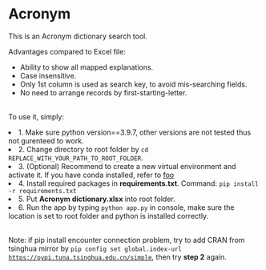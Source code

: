 # Acronym
This is an Acronym dictionary search tool.

Advantages compared to Excel file:
- Ability to show all mapped explanations.
- Case insensitive.
- Only 1st column is used as search key, to avoid mis-searching fields.
- No need to arrange records by first-starting-letter.

</br>To use it, simply:
<li> 1. Make sure python version==3.9.7, other versions are not tested thus not gurenteed to work. </li>
<li> 2. Change directory to root folder by <code>cd REPLACE_WITH_YOUR_PATH_TO_ROOT_FOLDER</code>. </li>
<li> 3. (Optional) Recommend to create a new virtual environment and activate it. If you have conda installed, refer to <a href="https://conda.io/projects/conda/en/latest/user-guide/tasks/manage-environments.html#creating-an-environment-with-commands" title="Conda Environment Management">foo</a>
<li> 4. Install required packages in <strong>requirements.txt</strong>. Command: <code>pip install -r requirements.txt</code></li>
<li> 5. Put <strong>Acronym dictionary.xlsx</strong> into root folder. </li>
<li> 6. Run the app by typing <code>python app.py</code> in console, make sure the location is set to root folder and python is installed correctly.</li>

</br>Note: if pip install encounter connection problem, try to add CRAN from tsinghua mirror by <code>pip config set global.index-url https://pypi.tuna.tsinghua.edu.cn/simple</code>, then try <strong>step 2</strong> again.
